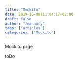 ```yaml
---
title: "Mockito"
date: 2019-10-08T11:03:17+02:00
draft: false
author: "Jeannory"
tags: ["articles"]
categories: ["Mockito"]
---
```


Mockito page

toDo